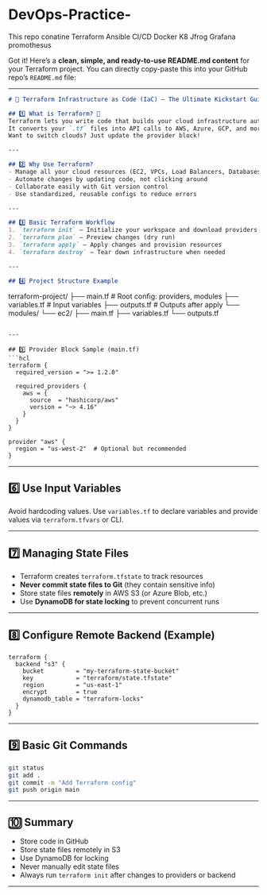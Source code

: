 # DevOps-Practice-
This repo conatine Terraform Ansible CI/CD  Docker K8 Jfrog Grafana promothesus  

Got it! Here’s a **clean, simple, and ready-to-use README.md content** for your Terraform project. You can directly copy-paste this into your GitHub repo’s `README.md` file:

---

```markdown
# 🚀 Terraform Infrastructure as Code (IaC) — The Ultimate Kickstart Guide! 🎉

## 1️⃣ What is Terraform? 🤔
Terraform lets you write code that builds your cloud infrastructure automatically — no manual clicks required!  
It converts your `.tf` files into API calls to AWS, Azure, GCP, and more.  
Want to switch clouds? Just update the provider block!

---

## 2️⃣ Why Use Terraform?  
- Manage all your cloud resources (EC2, VPCs, Load Balancers, Databases) with one tool  
- Automate changes by updating code, not clicking around  
- Collaborate easily with Git version control  
- Use standardized, reusable configs to reduce errors  

---

## 3️⃣ Basic Terraform Workflow  
1. `terraform init` — Initialize your workspace and download providers  
2. `terraform plan` — Preview changes (dry run)  
3. `terraform apply` — Apply changes and provision resources  
4. `terraform destroy` — Tear down infrastructure when needed  

---

## 4️⃣ Project Structure Example  
```

terraform-project/
├── main.tf           # Root config: providers, modules
├── variables.tf      # Input variables
├── outputs.tf        # Outputs after apply
└── modules/
└── ec2/
├── main.tf
├── variables.tf
└── outputs.tf

````

---

## 5️⃣ Provider Block Sample (main.tf)  
```hcl
terraform {
  required_version = ">= 1.2.0"

  required_providers {
    aws = {
      source  = "hashicorp/aws"
      version = "~> 4.16"
    }
  }
}

provider "aws" {
  region = "us-west-2"  # Optional but recommended
}
````

---

## 6️⃣ Use Input Variables

Avoid hardcoding values. Use `variables.tf` to declare variables and provide values via `terraform.tfvars` or CLI.

---

## 7️⃣ Managing State Files

* Terraform creates `terraform.tfstate` to track resources
* **Never commit state files to Git** (they contain sensitive info)
* Store state files **remotely** in AWS S3 (or Azure Blob, etc.)
* Use **DynamoDB for state locking** to prevent concurrent runs

---

## 8️⃣ Configure Remote Backend (Example)

```hcl
terraform {
  backend "s3" {
    bucket         = "my-terraform-state-bucket"
    key            = "terraform/state.tfstate"
    region         = "us-east-1"
    encrypt        = true
    dynamodb_table = "terraform-locks"
  }
}
```

---

## 9️⃣ Basic Git Commands

```bash
git status
git add .
git commit -m "Add Terraform config"
git push origin main
```

---

## 🔟 Summary

* Store code in GitHub
* Store state files remotely in S3
* Use DynamoDB for locking
* Never manually edit state files
* Always run `terraform init` after changes to providers or backend

---

